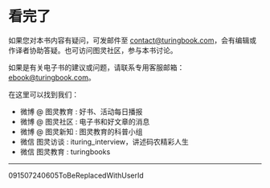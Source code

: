 # 看完了

如果您对本书内容有疑问，可发邮件至 contact@turingbook.com，会有编辑或作译者协助答疑。也可访问图灵社区，参与本书讨论。

如果是有关电子书的建议或问题，请联系专用客服邮箱：ebook@turingbook.com。

在这里可以找到我们：

- 微博 @ 图灵教育 : 好书、活动每日播报
- 微博 @ 图灵社区 : 电子书和好文章的消息
- 微博 @ 图灵新知 : 图灵教育的科普小组
- 微信 图灵访谈 : ituring_interview，讲述码农精彩人生
- 微信 图灵教育 : turingbooks

---

091507240605ToBeReplacedWithUserId